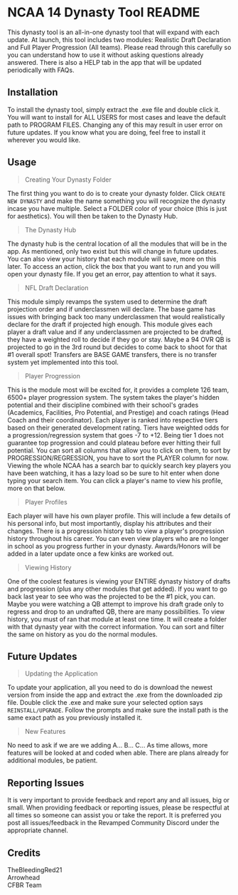 # NCAA 14 Dynasty Tool README

This dynasty tool is an all-in-one dynasty tool that will expand with each update. At launch, this tool includes two modules: Realistic Draft Declaration and Full Player Progression (All teams). Please read through this carefully so you can understand how to use it without asking questions already answered. There is also a HELP tab in the app that will be updated periodically with FAQs.

## Installation

To install the dynasty tool, simply extract the .exe file and double click it. You will want to install for ALL USERS for most cases and leave the default path to PROGRAM FILES. Changing any of this may result in user error on future updates. If you know what you are doing, feel free to install it wherever you would like.

## Usage

> Creating Your Dynasty Folder

The first thing you want to do is to create your dynasty folder. Click `CREATE NEW DYNASTY` and make the name something you will recognize the dynasty incase you have multiple. Select a FOLDER color of your choice (this is just for aesthetics). You will then be taken to the Dynasty Hub.

> The Dynasty Hub

The dynasty hub is the central location of all the modules that will be in the app. As mentioned, only two exist but this will change in future updates. You can also view your history that each module will save, more on this later. To access an action, click the box that you want to run and  you will open your dynasty file. If you get an error, pay attention to what it says.

> NFL Draft Declaration

This module simply revamps the system used to determine the draft projection order and if underclassmen will declare. The base game has issues with bringing back too many underclassmen that would realistically declare for the draft if projected high enough. This module gives each player a draft value and if any underclassmen are projected to be drafted, they have a weighted roll to decide if they go or stay. Maybe a 94 OVR QB is projected to go in the 3rd round but decides to come back to shoot for that #1 overall spot! Transfers are BASE GAME transfers, there is no transfer system yet implemented into this tool.

> Player Progression

This is the module most will be excited for, it provides a complete 126 team, 6500+ player progression system. The system takes the player's hidden potential and their discipline combined with their school's grades (Academics, Facilities, Pro Potential, and Prestige) and coach ratings (Head Coach and their coordinator). Each player is ranked into respective tiers based on their generated development rating. Tiers have weighted odds for a progression/regression system that goes -7 to +12. Being tier 1 does not guarantee top progression and could plateau before ever hitting their full potential. You can sort all columns that allow you to click on them, to sort by PROGRESSION/REGRESSION, you have to sort the PLAYER column for now. Viewing the whole NCAA has a search bar to quickly search key players you have been watching, it has a lazy load so be sure to hit enter when done typing your search item. You can click a player's name to view his profile, more on that below.

> Player Profiles

Each player will have his own player profile. This will include a few details of his personal info, but most importantly, display his attributes and their changes. There is a progression history tab to view a player's progression history throughout his career. You can even view players who are no longer in school as you progress further in your dynasty. Awards/Honors will be added in a later update once a few kinks are worked out.

> Viewing History

One of the coolest features is viewing your ENTIRE dynasty history of drafts and progression (plus any other modules that get added). If you want to go back last year to see who was the projected to be the #1 pick, you can. Maybe you were watching a QB attempt to improve his draft grade only to regress and drop to an undrafted QB, there are many possibilities. To view history, you must of ran that module at least one time. It will create a folder with that dynasty year with the correct information. You can sort and filter the same on history as you do the normal modules.

## Future Updates
> Updating the Application

To update your application, all you need to do is download the newest version from inside the app and extract the .exe from the downloaded zip file. Double click the .exe and make sure your selected option says `REINSTALL/UPGRADE`. Follow the prompts and make sure the install path is the same exact path as you previously installed it.

> New Features

No need to ask if we are we adding A... B... C... As time allows, more features will be looked at and coded when able. There are plans already for additional modules, be patient.

## Reporting Issues
It is very important to provide feedback and report any and all issues, big or small. When providing feedback or reporting issues, please be respectful at all times so someone can assist you or take the report. It is preferred you post all issues/feedback in the Revamped Community Discord under the appropriate channel. 

## Credits
TheBleedingRed21  
Arrowhead  
CFBR Team
